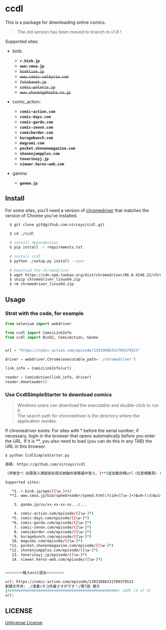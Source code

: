 # ccdl

This is a package for downloading online comics.

> The old version has been moved to branch m.v1.6 !

Supported sites:  

+ binb:  
  + **`r.binb.jp`**  
  + **`www.cmoa.jp`**  
  + ~~`booklive.jp`~~
  + ~~`www.comic-valkyrie.com`~~
  + ~~`futabanet.jp`~~
  + ~~`comic-polaris.jp`~~
  + ~~`www.shonengahosha.co.jp`~~  

+ comic_action:
  + **`comic-action.com`**
  + **`comic-days.com`**
  + **`comic-gardo.com`**
  + **`comic-zenon.com`**
  + **`comicborder.com`**
  + **`kuragebunch.com`**
  + **`magcomi.com`**
  + **`pocket.shonenmagazine.com`**
  + **`shonenjumpplus.com`**
  + **`tonarinoyj.jp`**
  + **`viewer.heros-web.com`**

+ ganma:
  + **`ganma.jp`**

## Install

For some sites, you'll need a version of [chromedriver](http://npm.taobao.org/mirrors/chromedriver/) that matches the version of Chrome you've installed.

```sh
  $ git clone git@github.com:vircoys/ccdl.git

  $ cd ./ccdl
  
  # install dependencies
  $ pip install -r requirements.txt
  
  # install ccdl
  $ python ./setup.py install --user
  
  # Download the chromedriver
  $ wget https://cdn.npm.taobao.org/dist/chromedriver/86.0.4240.22/chromedriver_linux64.zip
  $ unzip chromedriver_linux64.zip
  $ rm chromedriver_linux64.zip
```  

## Usage

### Strat with the code, for example

```python
from selenium import webdriver

from ccdl import ComicLinkInfo
from ccdl import Binb2, ComicAction, Ganma


url = "https://comic-action.com/episode/13933686331709379523"

driver = webdriver.Chrome(executable_path='./chromedriver')

link_info = ComicLinkInfo(url)

reader = ComicAction(link_info, driver)
reader.downloader()
```

### Use CcdlSimpleStarter to download comics

> Windows users can download the executable and double-click to run it.  
> The search path for chromedriver is the directory where the application resides.

If chromedriver exists: For sites with \* before the serial number, if necessary, login in the browser that opens automatically before you enter the URL. If it is \*\*, you also need to load (you can do this in any TAB) the URL in this browser.  

```sh
$ python CcdlSimpleStarter.py

源碼: https://github.com/vircoys/ccdl

（序號含*）如需登入請提前在程式啟動的瀏覽器中登入，(**)並加載目標url（任意標籤頁）！

Supported sites:

   *1. r.binb.jp/epm/([\w_]+)/
  **2. www.cmoa.jp/bib/speedreader/speed.html\?cid=([\w-]+)&u0=(\d)&u1=(\d)

    3. ganma.jp/xx/xx-xx-xx-xx.../...

    4. comic-action.com/episode/([\w-]*)
   *5. comic-days.com/episode/([\w-]*)
   *6. comic-gardo.com/episode/([\w-]*)
    7. comic-zenon.com/episode/([\w-]*)
    8. comicborder.com/episode/([\w-]*)
    9. kuragebunch.com/episode/([\w-]*)
   10. magcomi.com/episode/([\w-]*)
  *11. pocket.shonenmagazine.com/episode/([\w-]*)
  *12. shonenjumpplus.com/episode/([\w-]*)
   13. tonarinoyj.jp/episode/([\w-]*)
   14. viewer.heros-web.com/episode/([\w-]*)


>>>>>>>>輸入exit退出<<<<<<<<

url: https://comic-action.com/episode/13933686331709379523
創建文件夾: ./漫畫/ネコ先輩さすがです！/第7話 寝方
|##################################################| 100% (4 of 4)
url:
```  

## LICENSE

[Unlicense License](https://github.com/vircoys/ccdl/blob/master/LICENSE)
